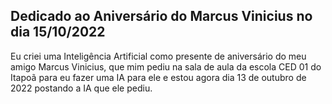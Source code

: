 ## Dedicado ao Aniversário do Marcus Vinicius no dia 15/10/2022

Eu criei uma Inteligência Artificial como presente de aniversário do meu amigo Marcus Vinicius, que mim pediu na sala de aula da escola CED 01 do Itapoã para eu fazer uma IA para ele e estou agora dia 13 de outubro de 2022 postando a IA que ele pediu.